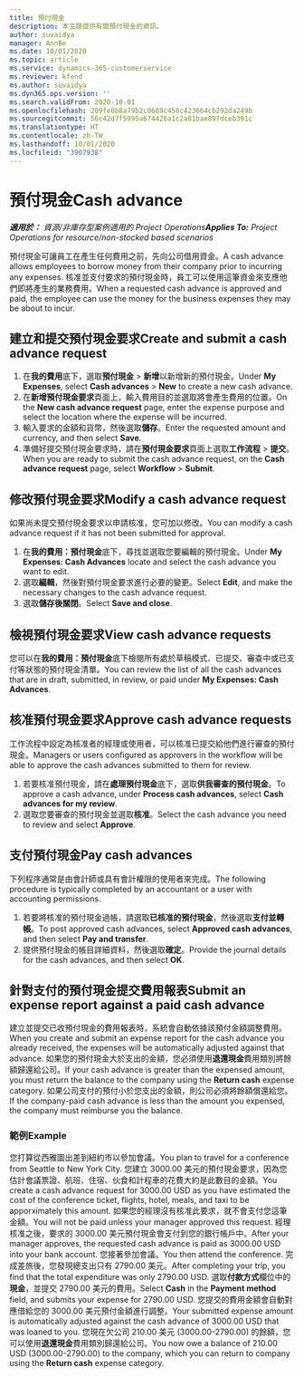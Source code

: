 ```yaml
---
title: 預付現金
description: 本主題提供有關預付現金的資訊。
author: suvaidya
manager: AnnBe
ms.date: 10/01/2020
ms.topic: article
ms.service: dynamics-365-customerservice
ms.reviewer: kfend
ms.author: suvaidya
ms.dyn365.ops.version: ''
ms.search.validFrom: 2020-10-01
ms.openlocfilehash: 209fe0b8a79b2c0689c458c423664cb292da249b
ms.sourcegitcommit: 56c42d7f5995a674426a1c2a81bae897dceb391c
ms.translationtype: HT
ms.contentlocale: zh-TW
ms.lasthandoff: 10/01/2020
ms.locfileid: "3907938"
---
```

# <a name="cash-advance"></a><span data-ttu-id="9d2f6-103">預付現金</span><span class="sxs-lookup"><span data-stu-id="9d2f6-103">Cash advance</span></span>

<span data-ttu-id="9d2f6-104">_**適用於：** 資源/非庫存型案例適用的 Project Operations_</span><span class="sxs-lookup"><span data-stu-id="9d2f6-104">_**Applies To:** Project Operations for resource/non-stocked based scenarios_</span></span>

<span data-ttu-id="9d2f6-105">預付現金可讓員工在產生任何費用之前，先向公司借用資金。</span><span class="sxs-lookup"><span data-stu-id="9d2f6-105">A cash advance allows employees to borrow money from their company prior to incurring any expenses.</span></span> <span data-ttu-id="9d2f6-106">核准並支付要求的預付現金時，員工可以使用這筆資金來支應他們即將產生的業務費用。</span><span class="sxs-lookup"><span data-stu-id="9d2f6-106">When a requested cash advance is approved and paid, the employee can use the money for the business expenses they may be about to incur.</span></span> 

## <a name="create-and-submit-a-cash-advance-request"></a><span data-ttu-id="9d2f6-107">建立和提交預付現金要求</span><span class="sxs-lookup"><span data-stu-id="9d2f6-107">Create and submit a cash advance request</span></span>

1. <span data-ttu-id="9d2f6-108">在**我的費用**底下，選取**預付現金** > **新增**以新增新的預付現金。</span><span class="sxs-lookup"><span data-stu-id="9d2f6-108">Under **My Expenses**, select **Cash advances** > **New** to create a new cash advance.</span></span> 
2. <span data-ttu-id="9d2f6-109">在**新增預付現金要求**頁面上，輸入費用目的並選取將會產生費用的位置。</span><span class="sxs-lookup"><span data-stu-id="9d2f6-109">On the **New cash advance request** page, enter the expense purpose and select the location where the expense will be incurred.</span></span>
3. <span data-ttu-id="9d2f6-110">輸入要求的金額和貨幣，然後選取**儲存**。</span><span class="sxs-lookup"><span data-stu-id="9d2f6-110">Enter the requested amount and currency, and then select **Save**.</span></span> 
4. <span data-ttu-id="9d2f6-111">準備好提交預付現金要求時，請在**預付現金要求**頁面上選取**工作流程** > **提交**。</span><span class="sxs-lookup"><span data-stu-id="9d2f6-111">When you are ready to submit the cash advance request, on the **Cash advance request** page, select **Workflow** > **Submit**.</span></span>

## <a name="modify-a-cash-advance-request"></a><span data-ttu-id="9d2f6-112">修改預付現金要求</span><span class="sxs-lookup"><span data-stu-id="9d2f6-112">Modify a cash advance request</span></span>

<span data-ttu-id="9d2f6-113">如果尚未提交預付現金要求以申請核准，您可加以修改。</span><span class="sxs-lookup"><span data-stu-id="9d2f6-113">You can modify a cash advance request if it has not been submitted for approval.</span></span>

1. <span data-ttu-id="9d2f6-114">在**我的費用：預付現金**底下，尋找並選取您要編輯的預付現金。</span><span class="sxs-lookup"><span data-stu-id="9d2f6-114">Under **My Expenses: Cash Advances** locate and select the cash advance you want to edit.</span></span>
2. <span data-ttu-id="9d2f6-115">選取**編輯**，然後對預付現金要求進行必要的變更。</span><span class="sxs-lookup"><span data-stu-id="9d2f6-115">Select **Edit**, and make the necessary changes to the cash advance request.</span></span> 
3. <span data-ttu-id="9d2f6-116">選取**儲存後關閉**。</span><span class="sxs-lookup"><span data-stu-id="9d2f6-116">Select **Save and close**.</span></span>


## <a name="view-cash-advance-requests"></a><span data-ttu-id="9d2f6-117">檢視預付現金要求</span><span class="sxs-lookup"><span data-stu-id="9d2f6-117">View cash advance requests</span></span>
<span data-ttu-id="9d2f6-118">您可以在**我的費用：預付現金**底下檢閱所有處於草稿模式、已提交、審查中或已支付等狀態的預付現金清單。</span><span class="sxs-lookup"><span data-stu-id="9d2f6-118">You can review the list of all the cash advances that are in draft, submitted, in review, or paid under **My Expenses: Cash Advances**.</span></span> 

## <a name="approve-cash-advance-requests"></a><span data-ttu-id="9d2f6-119">核准預付現金要求</span><span class="sxs-lookup"><span data-stu-id="9d2f6-119">Approve cash advance requests</span></span>

<span data-ttu-id="9d2f6-120">工作流程中設定為核准者的經理或使用者，可以核准已提交給他們進行審查的預付現金。</span><span class="sxs-lookup"><span data-stu-id="9d2f6-120">Managers or users configured as approvers in the workflow will be able to approve the cash advances submitted to them for review.</span></span> 

1. <span data-ttu-id="9d2f6-121">若要核准預付現金，請在**處理預付現金**底下，選取**供我審查的預付現金**。</span><span class="sxs-lookup"><span data-stu-id="9d2f6-121">To approve a cash advance, under **Process cash advances**, select **Cash advances for my review**.</span></span>
2. <span data-ttu-id="9d2f6-122">選取您要審查的預付現金並選取**核准**。</span><span class="sxs-lookup"><span data-stu-id="9d2f6-122">Select the cash advance you need to review and select **Approve**.</span></span>  

## <a name="pay-cash-advances"></a><span data-ttu-id="9d2f6-123">支付預付現金</span><span class="sxs-lookup"><span data-stu-id="9d2f6-123">Pay cash advances</span></span> 
<span data-ttu-id="9d2f6-124">下列程序通常是由會計師或具有會計權限的使用者來完成。</span><span class="sxs-lookup"><span data-stu-id="9d2f6-124">The following procedure is typically completed by an accountant or a user with accounting permissions.</span></span>

1. <span data-ttu-id="9d2f6-125">若要將核准的預付現金過帳，請選取**已核准的預付現金**，然後選取**支付並轉帳**。</span><span class="sxs-lookup"><span data-stu-id="9d2f6-125">To post approved cash advances, select **Approved cash advances**, and then select **Pay and transfer**.</span></span>  
2. <span data-ttu-id="9d2f6-126">提供預付現金的帳目詳細資料，然後選取**確定**。</span><span class="sxs-lookup"><span data-stu-id="9d2f6-126">Provide the journal details for the cash advances, and then select **OK**.</span></span> 

## <a name="submit-an-expense-report-against-a-paid-cash-advance"></a><span data-ttu-id="9d2f6-127">針對支付的預付現金提交費用報表</span><span class="sxs-lookup"><span data-stu-id="9d2f6-127">Submit an expense report against a paid cash advance</span></span> 

<span data-ttu-id="9d2f6-128">建立並提交已收預付現金的費用報表時，系統會自動依據該預付金額調整費用。</span><span class="sxs-lookup"><span data-stu-id="9d2f6-128">When you create and submit an expense report for the cash advance you already received, the expenses will be automatically adjusted against that advance.</span></span> <span data-ttu-id="9d2f6-129">如果您的預付現金大於支出的金額，您必須使用**退還現金**費用類別將餘額歸還給公司。</span><span class="sxs-lookup"><span data-stu-id="9d2f6-129">If your cash advance is greater than the expensed amount, you must return the balance to the company using the **Return cash** expense category.</span></span> <span data-ttu-id="9d2f6-130">如果公司支付的預付小於您支出的金額，則公司必須將餘額償還給您。</span><span class="sxs-lookup"><span data-stu-id="9d2f6-130">If the company-paid cash advance is less than the amount you expensed, the company must reimburse you the balance.</span></span> 

### <a name="example"></a><span data-ttu-id="9d2f6-131">範例</span><span class="sxs-lookup"><span data-stu-id="9d2f6-131">Example</span></span>
<span data-ttu-id="9d2f6-132">您打算從西雅圖出差到紐約市以參加會議。</span><span class="sxs-lookup"><span data-stu-id="9d2f6-132">You plan to travel for a conference from Seattle to New York City.</span></span> <span data-ttu-id="9d2f6-133">您建立 3000.00 美元的預付現金要求，因為您估計會議票證、航班、住宿、伙食和計程車的花費大約是此數目的金額。</span><span class="sxs-lookup"><span data-stu-id="9d2f6-133">You create a cash advance request for 3000.00 USD as you have estimated the cost of the conference ticket, flights, hotel, meals, and taxi to be apporximately this amount.</span></span> <span data-ttu-id="9d2f6-134">如果您的經理沒有核准此要求，就不會支付您這筆金額。</span><span class="sxs-lookup"><span data-stu-id="9d2f6-134">You will not be paid unless your manager approved this request.</span></span> <span data-ttu-id="9d2f6-135">經理核准之後，要求的 3000.00 美元預付現金會支付到您的銀行帳戶中。</span><span class="sxs-lookup"><span data-stu-id="9d2f6-135">After your manager approves, the requested cash advance is paid as 3000.00 USD into your bank account.</span></span> <span data-ttu-id="9d2f6-136">您接著參加會議。</span><span class="sxs-lookup"><span data-stu-id="9d2f6-136">You then attend the conference.</span></span> <span data-ttu-id="9d2f6-137">完成差旅後，您發現總支出只有 2790.00 美元。</span><span class="sxs-lookup"><span data-stu-id="9d2f6-137">After completing your trip, you find that the total expenditure was only 2790.00 USD.</span></span> <span data-ttu-id="9d2f6-138">選取**付款方式**欄位中的**現金**，並提交 2790.00 美元的費用。</span><span class="sxs-lookup"><span data-stu-id="9d2f6-138">Select **Cash** in the **Payment method** field, and submits your expense for 2790.00 USD.</span></span> <span data-ttu-id="9d2f6-139">您提交的費用金額會自動對應借給您的 3000.00 美元預付金額進行調整。</span><span class="sxs-lookup"><span data-stu-id="9d2f6-139">Your submitted expense amount is automatically adjusted against the cash advance of 3000.00 USD that was loaned to you.</span></span> <span data-ttu-id="9d2f6-140">您現在欠公司 210.00 美元 (3000.00-2790.00) 的餘額，您可以使用**退還現金**費用類別歸還給公司。</span><span class="sxs-lookup"><span data-stu-id="9d2f6-140">You now owe a balance of 210.00 USD (3000.00-2790.00) to the company, which you can return to company using the **Return cash** expense category.</span></span> 
